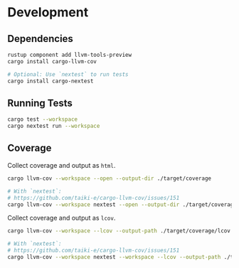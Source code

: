# Development

## Dependencies

```bash
rustup component add llvm-tools-preview
cargo install cargo-llvm-cov

# Optional: Use `nextest` to run tests
cargo install cargo-nextest
```


## Running Tests

```bash
cargo test --workspace
cargo nextest run --workspace
```


## Coverage

Collect coverage and output as `html`.

```bash
cargo llvm-cov --workspace --open --output-dir ./target/coverage

# With `nextest`:
# https://github.com/taiki-e/cargo-llvm-cov/issues/151
cargo llvm-cov --workspace nextest --open --output-dir ./target/coverage --workspace
```

Collect coverage and output as `lcov`.

```bash
cargo llvm-cov --workspace --lcov --output-path ./target/coverage/lcov.info

# With `nextest`:
# https://github.com/taiki-e/cargo-llvm-cov/issues/151
cargo llvm-cov --workspace nextest --workspace --lcov --output-path ./target/coverage/lcov.info
```
